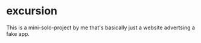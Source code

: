 # excursion

This is a mini-solo-project by me that's basically just a website advertsing a fake app.
